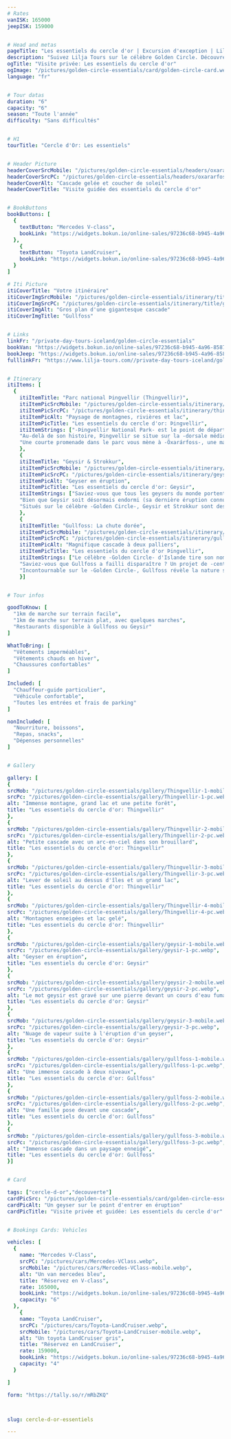 ```yaml
---
# Rates
vanISK: 165000
jeepISK: 159000


# Head and metas
pageTitle: "Les essentiels du cercle d'or | Excursion d'exception | Lilja Tours"
description: "Suivez Lilja Tours sur le célèbre Golden Circle. Découvrez Þingvellir, Geysir et Gullfoss en une visite de 6 heures."
ogTitle: "Visite privée: Les essentiels du cercle d'or"
ogImage: "/pictures/golden-circle-essentials/card/golden-circle-card.webp"
language: "fr"


# Tour datas
duration: "6"
capacity: "6"
season: "Toute l'année"
difficulty: "Sans difficultés"


# H1
tourTitle: "Cercle d'Or: Les essentiels"


# Header Picture
headerCoverSrcMobile: "/pictures/golden-circle-essentials/headers/oxararfoss-mobile.webp"
headerCoverSrcPC: "/pictures/golden-circle-essentials/headers/oxararfoss-pc.webp"
headerCoverAlt: "Cascade gelée et coucher de soleil"
headerCoverTitle: "Visite guidée des essentiels du cercle d'or"


# BookButtons
bookButtons: [
  {
    textButton: "Mercedes V-class",
    bookLink: "https://widgets.bokun.io/online-sales/97236c68-b945-4a96-8587-660bdc4c45fd/experience-calendar/753710"
  },
    {
    textButton: "Toyota LandCruiser",
    bookLink: "https://widgets.bokun.io/online-sales/97236c68-b945-4a96-8587-660bdc4c45fd/experience-calendar/753711"
  }
]

# Iti Picture
itiCoverTitle: "Votre itinéraire"
itiCoverImgSrcMobile: "/pictures/golden-circle-essentials/itinerary/title/gullfoss-mobile.webp"
itiCoverImgSrcPC: "/pictures/golden-circle-essentials/itinerary/title/gullfoss-pc.webp"
itiCoverImgAlt: "Gros plan d'une gigantesque cascade"
itiCoverImgTitle: "Gullfoss"


# Links
linkFr: "/private-day-tours-iceland/golden-circle-essentials"
bookVan: "https://widgets.bokun.io/online-sales/97236c68-b945-4a96-8587-660bdc4c45fd/experience-calendar/753710"
bookJeep: "https://widgets.bokun.io/online-sales/97236c68-b945-4a96-8587-660bdc4c45fd/experience-calendar/753711"
fulllinkFr: "https://www.lilja-tours.com//private-day-tours-iceland/golden-circle-essentials"


# Itinerary
itiItems: [
  { 
    itiItemTitle: "Parc national Þingvellir (Thingvellir)",
    itiItemPicSrcMobile: "/pictures/golden-circle-essentials/itinerary/thingvellir/Thingvellir-portrait.webp",
    itiItemPicSrcPC: "/pictures/golden-circle-essentials/itinerary/thingvellir/Thingvellir-landscape.webp",
    itiItemPicAlt: "Paysage de montagnes, rivières et lac",
    itiItemPicTitle: "Les essentiels du cercle d'or: Þingvellir",
    itiItemStrings: ["-Þingvellir National Park- est le point de départ idéal pour votre -Golden Circle tour-, offrant des paysages époustouflants et une riche histoire. Fondé en 930, il abrite le premier parlement du monde, où les colons islandais se réunissaient chaque année pour élaborer des lois. Le parlement est resté ici jusqu'en 1798, et en 2004, Þingvellir est devenu un -site du patrimoine mondial de l'UNESCO-.",
    "Au-delà de son histoire, Þingvellir se situe sur la -dorsale médio-atlantique-, où les plaques eurasienne et nord-américaine se séparent. C’est le seul endroit au monde où cette faille est visible au-dessus du niveau de la mer. Depuis la -plateforme d'observation de Hákið-, vous vous tiendrez au bord du continent américain.",
    "Une courte promenade dans le parc vous mène à -Öxarárfoss-, une magnifique cascade au passé unique."]
    },
    {
    itiItemTitle: "Geysir & Strokkur",
    itiItemPicSrcMobile: "/pictures/golden-circle-essentials/itinerary/geysir/geysir-portrait.webp",
    itiItemPicSrcPC: "/pictures/golden-circle-essentials/itinerary/geysir/geysir-landscape.webp",
    itiItemPicAlt: "Geyser en éruption",
    itiItemPicTitle: "Les essentiels du cercle d'or: Geysir",
    itiItemStrings: ["Saviez-vous que tous les geysers du monde portent le nom de -Geysir- en Islande ? Le mot geyser vient du verbe islandais -að geysa-, qui signifie jaillir.",
    "Bien que Geysir soit désormais endormi (sa dernière éruption connue date de -2000-), son voisin -Strokkur- reste très actif. Strokkur entre en éruption toutes les -5 à 10 minutes-, offrant aux visiteurs des jaillissements spectaculaires d'eau bouillante.",
    "Situés sur le célèbre -Golden Circle-, Geysir et Strokkur sont des merveilles naturelles incontournables, témoignant de la puissance géothermique de l'Islande. Ne manquez pas l'occasion d'admirer de près les éruptions spectaculaires de Strokkur !"]
    },
    {
    itiItemTitle: "Gullfoss: La chute dorée",
    itiItemPicSrcMobile: "/pictures/golden-circle-essentials/itinerary/gullfoss/gullfoss-portrait.webp",
    itiItemPicSrcPC: "/pictures/golden-circle-essentials/itinerary/gullfoss/gullfoss-landscape.webp",
    itiItemPicAlt: "Magnifique cascade à deux palliers",
    itiItemPicTitle: "Les essentiels du cercle d'or Þingvellir",
    itiItemStrings: ["Le célèbre -Golden Circle- d'Islande tire son nom de -Gullfoss-, la majestueuse -Cascade d'Or-. Bien que plusieurs légendes expliquent son nom, votre guide vous racontera les histoires fascinantes lors de votre visite.",
    "Saviez-vous que Gullfoss a failli disparaître ? Un projet de -centrale hydroélectrique- menaçait de transformer cette merveille naturelle à jamais. Heureusement, les efforts de conservation ont préservé sa beauté, permettant aux visiteurs d'admirer sa puissance brute aujourd'hui.",
    "Incontournable sur le -Golden Circle-, Gullfoss révèle la nature sauvage de l'Islande avec ses cascades tonitruantes et son magnifique brouillard doré."]
    }]


# Tour infos

goodToKnow: [
  "1km de marche sur terrain facile", 
  "1km de marche sur terrain plat, avec quelques marches", 
  "Restaurants disponible à Gullfoss ou Geysir"
]

WhatToBring: [
  "Vêtements imperméables", 
  "Vêtements chauds en hiver", 
  "Chaussures confortables"
]

Included: [
  "Chauffeur-guide particulier",
  "Véhicule confortable",
  "Toutes les entrées et frais de parking"
]

nonIncluded: [
  "Nourriture, boissons", 
  "Repas, snacks", 
  "Dépenses personnelles"
]


# Gallery

gallery: [
{
srcMob: "/pictures/golden-circle-essentials/gallery/Thingvellir-1-mobile.webp",
srcPc: "/pictures/golden-circle-essentials/gallery/Thingvellir-1-pc.webp",
alt: "Immense montagne, grand lac et une petite forêt",
title: "Les essentiels du cercle d'or: Thingvellir"
},    
{
srcMob: "/pictures/golden-circle-essentials/gallery/Thingvellir-2-mobile.webp",
srcPc: "/pictures/golden-circle-essentials/gallery/Thingvellir-2-pc.webp",
alt: "Petite cascade avec un arc-en-ciel dans son brouillard",
title: "Les essentiels du cercle d'or: Thingvellir"
},    
{
srcMob: "/pictures/golden-circle-essentials/gallery/Thingvellir-3-mobile.webp",
srcPc: "/pictures/golden-circle-essentials/gallery/Thingvellir-3-pc.webp",
alt: "Lever de soleil au dessus d'îles et un grand lac",
title: "Les essentiels du cercle d'or: Thingvellir"
},  
{
srcMob: "/pictures/golden-circle-essentials/gallery/Thingvellir-4-mobile.webp",
srcPc: "/pictures/golden-circle-essentials/gallery/Thingvellir-4-pc.webp",
alt: "Montagnes enneigées et lac gelé",
title: "Les essentiels du cercle d'or: Thingvellir"
},  
{
srcMob: "/pictures/golden-circle-essentials/gallery/geysir-1-mobile.webp",
srcPc: "/pictures/golden-circle-essentials/gallery/geysir-1-pc.webp",
alt: "Geyser en éruption",
title: "Les essentiels du cercle d'or: Geysir"
},   
{
srcMob: "/pictures/golden-circle-essentials/gallery/geysir-2-mobile.webp",
srcPc: "/pictures/golden-circle-essentials/gallery/geysir-2-pc.webp",
alt: "Le mot geysir est gravé sur une pierre devant un cours d'eau fumant",
title: "Les essentiels du cercle d'or: Geysir"
},    
{
srcMob: "/pictures/golden-circle-essentials/gallery/geysir-3-mobile.webp",
srcPc: "/pictures/golden-circle-essentials/gallery/geysir-3-pc.webp",
alt: "Nuage de vapeur suite à l'éruption d'un geyser",
title: "Les essentiels du cercle d'or: Geysir"
},  
{
srcMob: "/pictures/golden-circle-essentials/gallery/gullfoss-1-mobile.webp",
srcPc: "/pictures/golden-circle-essentials/gallery/gullfoss-1-pc.webp",
alt: "Une immense cascade à deux niveaux",
title: "Les essentiels du cercle d'or: Gullfoss"
},  
{
srcMob: "/pictures/golden-circle-essentials/gallery/gullfoss-2-mobile.webp",
srcPc: "/pictures/golden-circle-essentials/gallery/gullfoss-2-pc.webp",
alt: "Une famille pose devant une cascade",
title: "Les essentiels du cercle d'or: Gullfoss"
},  
{
srcMob: "/pictures/golden-circle-essentials/gallery/gullfoss-3-mobile.webp",
srcPc: "/pictures/golden-circle-essentials/gallery/gullfoss-3-pc.webp",
alt: "Immense cascade dans un paysage enneigé",
title: "Les essentiels du cercle d'or: Gullfoss"
}]


# Card

tags: ["cercle-d-or","decouverte"]
cardPicSrc: "/pictures/golden-circle-essentials/card/golden-circle-essentials-card.webp"
cardPicAlt: "Un geyser sur le point d'entrer en éruption"
cardPicTitle: "Visite privée et guidée: Les essentiels du cercle d'or"


# Bookings Cards: Vehicles

vehicles: [
  {
    name: "Mercedes V-Class",
    srcPC: "/pictures/cars/Mercedes-VClass.webp",
    srcMobile: "/pictures/cars/Mercedes-VClass-mobile.webp",
    alt: "Un van mercedes bleu",
    title: "Réservez en V-class",
    rate: 165000,
    bookLink: "https://widgets.bokun.io/online-sales/97236c68-b945-4a96-8587-660bdc4c45fd/experience-calendar/753710",
    capacity: "6"
  },
    {
    name: "Toyota LandCruiser",
    srcPC: "/pictures/cars/Toyota-LandCruiser.webp",
    srcMobile: "/pictures/cars/Toyota-LandCruiser-mobile.webp",
    alt: "Un toyota LandCruiser gris",
    title: "Réservez en LandCruiser",
    rate: 159000,
    bookLink: "https://widgets.bokun.io/online-sales/97236c68-b945-4a96-8587-660bdc4c45fd/experience-calendar/753711",
    capacity: "4"
  }

]

form: "https://tally.so/r/mRbZKQ"



slug: cercle-d-or-essentiels

---
```

